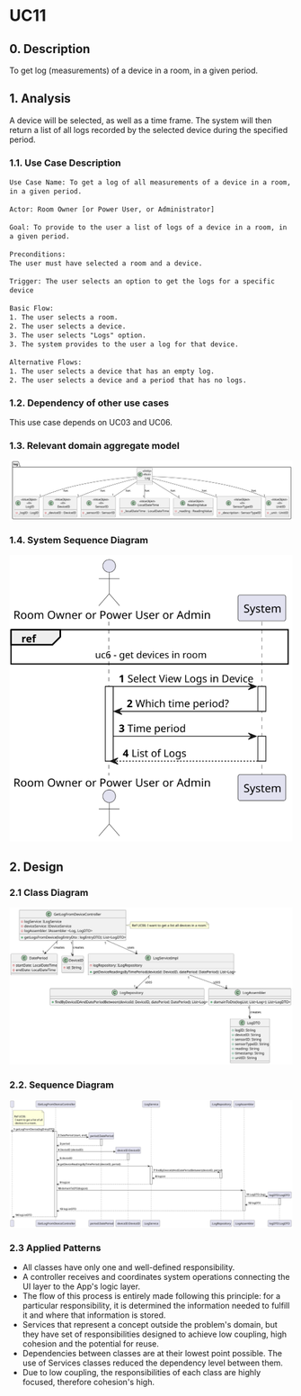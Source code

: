 # UC11

## 0. Description

To get log (measurements) of a device in a room, in a given period.

## 1. Analysis
A device will be selected, as well as a time frame.
The system will then return a list of all logs recorded by the selected device during the specified period.

### 1.1. Use Case Description

    Use Case Name: To get a log of all measurements of a device in a room, in a given period.

    Actor: Room Owner [or Power User, or Administrator]

    Goal: To provide to the user a list of logs of a device in a room, in a given period.

    Preconditions:
    The user must have selected a room and a device.

    Trigger: The user selects an option to get the logs for a specific device

    Basic Flow:
    1. The user selects a room.
    2. The user selects a device.   
    3. The user selects "Logs" option.
    3. The system provides to the user a log for that device.

    Alternative Flows:
    1. The user selects a device that has an empty log.
    2. The user selects a device and a period that has no logs.

### 1.2. Dependency of other use cases
This use case depends on UC03 and UC06.

### 1.3. Relevant domain aggregate model
![Log](../../ooa/4.agreggateModels/Log_v1.svg)

### 1.4. System Sequence Diagram
![UC11-SSD](artifacts/uc11_SSD_v2.svg)

## 2. Design

### 2.1 Class Diagram
![UC11-CD](artifacts/uc11_CD_v1.svg)

### 2.2. Sequence Diagram
![UC11-SD](artifacts/uc11_SD_v1.svg)


### 2.3 Applied Patterns
- All classes have only one and well-defined responsibility.
- A controller receives and coordinates system operations connecting the UI layer to the App's logic layer.
- The flow of this process is entirely made following this principle: for a particular responsibility, it is determined the information needed to fulfill it and where that information is stored.
- Services that represent a concept outside the problem's domain, but they have set of responsibilities designed to achieve low coupling, high cohesion and the potential for reuse.
- Dependencies between classes are at their lowest point possible. The use of Services classes reduced the dependency level between them.
- Due to low coupling, the responsibilities of each class are highly focused, therefore cohesion's high.
